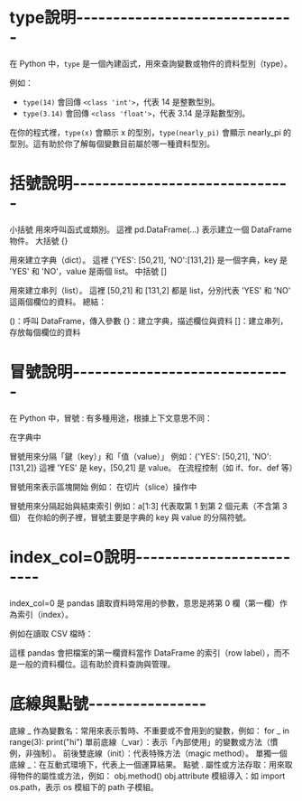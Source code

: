 # type說明------------------------------
在 Python 中，`type` 是一個內建函式，用來查詢變數或物件的資料型別（type）。

例如：
- `type(14)` 會回傳 `<class 'int'>`，代表 14 是整數型別。
- `type(3.14)` 會回傳 `<class 'float'>`，代表 3.14 是浮點數型別。

在你的程式裡，`type(x)` 會顯示 x 的型別，`type(nearly_pi)` 會顯示 nearly_pi 的型別。這有助於你了解每個變數目前屬於哪一種資料型別。


# 括號說明------------------------------
小括號
用來呼叫函式或類別。
這裡 pd.DataFrame(...) 表示建立一個 DataFrame 物件。
大括號 {}

用來建立字典（dict）。
這裡 {'YES': [50,21], 'NO':[131,2]} 是一個字典，key 是 'YES' 和 'NO'，value 是兩個 list。
中括號 []

用來建立串列（list）。
這裡 [50,21] 和 [131,2] 都是 list，分別代表 'YES' 和 'NO' 這兩個欄位的資料。
總結：

()：呼叫 DataFrame，傳入參數
{}：建立字典，描述欄位與資料
[]：建立串列，存放每個欄位的資料

# 冒號說明------------------------------
在 Python 中，冒號 : 有多種用途，根據上下文意思不同：

在字典中

冒號用來分隔「鍵（key）」和「值（value）」
例如：{'YES': [50,21], 'NO':[131,2]}
這裡 'YES' 是 key，[50,21] 是 value。
在流程控制（如 if、for、def 等）

冒號用來表示區塊開始
例如：
在切片（slice）操作中

冒號用來分隔起始與結束索引
例如：a[1:3] 代表取第 1 到第 2 個元素（不含第 3 個）
在你給的例子裡，冒號主要是字典的 key 與 value 的分隔符號。

# index_col=0說明-------------------------
index_col=0 是 pandas 讀取資料時常用的參數，意思是將第 0 欄（第一欄）作為索引（index）。

例如在讀取 CSV 檔時：

這樣 pandas 會把檔案的第一欄資料當作 DataFrame 的索引（row label），而不是一般的資料欄位。這有助於資料查詢與管理。

# 底線與點號----------------
底線 _
作為變數名：常用來表示暫時、不重要或不會用到的變數，例如：
for _ in range(3):
    print("hi")
單前底線（_var）：表示「內部使用」的變數或方法（慣例，非強制）。
前後雙底線（init）：代表特殊方法（magic method）。
單獨一個底線 _：在互動式環境下，代表上一個運算結果。
點號 .
屬性或方法存取：用來取得物件的屬性或方法，例如：
obj.method()
obj.attribute
模組導入：如 import os.path，表示 os 模組下的 path 子模組。

